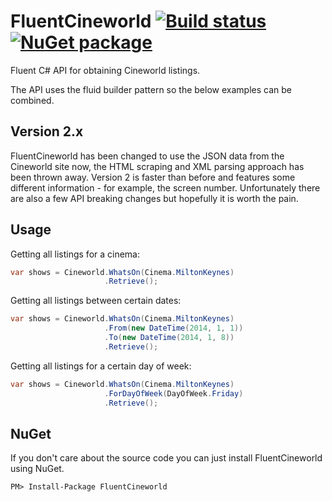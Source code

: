 # FluentCineworld [![Build status](http://img.shields.io/appveyor/ci/lewishenson/fluentcineworld.svg?style=flat)](https://ci.appveyor.com/project/lewishenson/FluentCineworld) [![NuGet package](https://buildstats.info/nuget/FluentCineworld)](https://www.nuget.org/packages/FluentCineworld/)

Fluent C# API for obtaining Cineworld listings.

The API uses the fluid builder pattern so the below examples can be combined.

## Version 2.x

FluentCineworld has been changed to use the JSON data from the Cineworld site now, the HTML scraping and XML parsing approach has been thrown away. Version 2 is faster than before and features some different information - for example, the screen number. Unfortunately there are also a few API breaking changes but hopefully it is worth the pain.

## Usage

Getting all listings for a cinema:

```csharp
var shows = Cineworld.WhatsOn(Cinema.MiltonKeynes)
                     .Retrieve();
```

Getting all listings between certain dates:

```csharp
var shows = Cineworld.WhatsOn(Cinema.MiltonKeynes)
                     .From(new DateTime(2014, 1, 1))
                     .To(new DateTime(2014, 1, 8))
                     .Retrieve();
```

Getting all listings for a certain day of week:

```csharp
var shows = Cineworld.WhatsOn(Cinema.MiltonKeynes)
                     .ForDayOfWeek(DayOfWeek.Friday)
                     .Retrieve();
```                     


## NuGet

If you don't care about the source code you can just install FluentCineworld using NuGet.

    PM> Install-Package FluentCineworld
